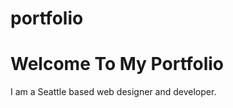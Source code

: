 # portfolio

Welcome To My Portfolio
=======================

I am a Seattle based web designer and developer.

